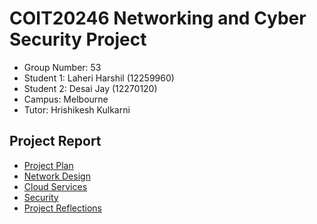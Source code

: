 # COIT20246 Networking and Cyber Security Project

- Group Number: 53
- Student 1: Laheri Harshil (12259960)
- Student 2: Desai Jay (12270120)
- Campus: Melbourne
- Tutor: Hrishikesh Kulkarni

## Project Report

- [Project Plan](./plan.md)
- [Network Design](./network.md)
- [Cloud Services](./cloud.md)
- [Security](./security.md)
- [Project Reflections](./reflection.md)
